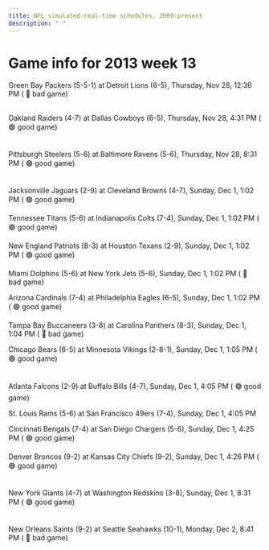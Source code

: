 ```yaml
---
title: NFL simulated-real-time schedules, 2009-present
description: " "
---
```


# Game info for 2013 week 13

Green Bay Packers (5-5-1) at Detroit Lions (6-5), Thursday, Nov 28, 12:36 PM (	:red_circle: bad game)

<br/>Oakland Raiders (4-7) at Dallas Cowboys (6-5), Thursday, Nov 28, 4:31 PM (	:green_circle: good game)

<br/>Pittsburgh Steelers (5-6) at Baltimore Ravens (5-6), Thursday, Nov 28, 8:31 PM (	:green_circle: good game)

<br/>Jacksonville Jaguars (2-9) at Cleveland Browns (4-7), Sunday, Dec 1, 1:02 PM (	:green_circle: good game)

Tennessee Titans (5-6) at Indianapolis Colts (7-4), Sunday, Dec 1, 1:02 PM (	:green_circle: good game)

New England Patriots (8-3) at Houston Texans (2-9), Sunday, Dec 1, 1:02 PM (	:green_circle: good game)

Miami Dolphins (5-6) at New York Jets (5-6), Sunday, Dec 1, 1:02 PM (	:red_circle: bad game)

Arizona Cardinals (7-4) at Philadelphia Eagles (6-5), Sunday, Dec 1, 1:02 PM (	:green_circle: good game)

Tampa Bay Buccaneers (3-8) at Carolina Panthers (8-3), Sunday, Dec 1, 1:04 PM (	:red_circle: bad game)

Chicago Bears (6-5) at Minnesota Vikings (2-8-1), Sunday, Dec 1, 1:05 PM (	:green_circle: good game)

<br/>Atlanta Falcons (2-9) at Buffalo Bills (4-7), Sunday, Dec 1, 4:05 PM (	:green_circle: good game)

St. Louis Rams (5-6) at San Francisco 49ers (7-4), Sunday, Dec 1, 4:05 PM

Cincinnati Bengals (7-4) at San Diego Chargers (5-6), Sunday, Dec 1, 4:25 PM (	:green_circle: good game)

Denver Broncos (9-2) at Kansas City Chiefs (9-2), Sunday, Dec 1, 4:26 PM (	:green_circle: good game)

<br/>New York Giants (4-7) at Washington Redskins (3-8), Sunday, Dec 1, 8:31 PM (	:green_circle: good game)

<br/>New Orleans Saints (9-2) at Seattle Seahawks (10-1), Monday, Dec 2, 8:41 PM (	:red_circle: bad game)

